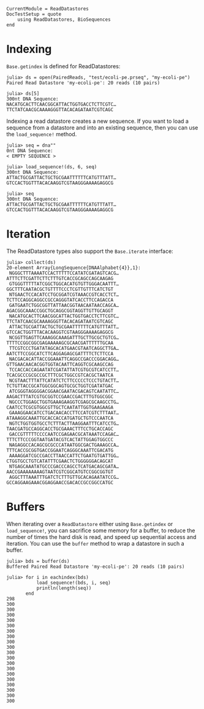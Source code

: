 ```@meta
CurrentModule = ReadDatastores
DocTestSetup = quote
    using ReadDatastores, BioSequences
end
```

# Indexing

`Base.getindex` is defined for ReadDatastores:

```jldoctest indexing
julia> ds = open(PairedReads, "test/ecoli-pe.prseq", "my-ecoli-pe")
Paired Read Datastore 'my-ecoli-pe': 20 reads (10 pairs)

julia> ds[5]
300nt DNA Sequence:
NACATGCACTTCAACGGCATTACTGGTGACCTCTTCGTC…TTCTATCAACGCAAAAGGGTTACACAGATAATCGTCAGC
```

Indexing a read datastore creates a new sequence. If you want to load a sequence
from a datastore and into an existing sequence, then you can use the `load_sequence!`
method.

```jldoctest indexing
julia> seq = dna""
0nt DNA Sequence:
< EMPTY SEQUENCE >

julia> load_sequence!(ds, 6, seq)
300nt DNA Sequence:
ATTACTGCGATTACTGCTGCGAATTTTTTCATGTTTATT…GTCCACTGGTTTACACAAGGTCGTAAGGGAAAAGAGGCG

julia> seq
300nt DNA Sequence:
ATTACTGCGATTACTGCTGCGAATTTTTTCATGTTTATT…GTCCACTGGTTTACACAAGGTCGTAAGGGAAAAGAGGCG

```

# Iteration

The ReadDatastore types also support the `Base.iterate` interface:

```jldoctest indexing
julia> collect(ds)
20-element Array{LongSequence{DNAAlphabet{4}},1}:
 NGGGCTTTAAAATCCACTTTTTCCATATCGATAGTCACG…ATTTCTTCGATTCTTCTTTGTCACCGCAGCCAGCAAGAG
 GTGGGTTTTTATCGGCTGGCACATGTGTTGGGACAATTT…GGCTTTCAATACGCTGTTTTCCCTCGTTGTTTCATCTGT
 NTGAACTCCACATCCTGCGGATCGTAAACCGTCACCTCT…TCTTCCAGGCAGGCCGCCAGGGTATCACCTTCCAGACCA
 GATGAATCTGGCGGTTATTAACGGTAACAATAACCAGCA…AGACGGCAAACCGGCTGCAGGCGGTAGGTTGTTGCAGGT
 NACATGCACTTCAACGGCATTACTGGTGACCTCTTCGTC…TTCTATCAACGCAAAAGGGTTACACAGATAATCGTCAGC
 ATTACTGCGATTACTGCTGCGAATTTTTTCATGTTTATT…GTCCACTGGTTTACACAAGGTCGTAAGGGAAAAGAGGCG
 NCGGTTGAGTTCAAAGGCAAAGATTTGCTTGCGCTGTCG…TTTTCCGGCGGCGAGAAAAAGCGCAACGATTTTTTGCAA
 TTCGTCCCTGATATAGCACATGAACGTAATCAGGCTTGA…AATCTTCCGGCATCTTCAGGAGAGCGATTTTCTCTTCCA
 NACGACACATTACCGGAAATTCAGGCCGACCCGGACAGG…GTTGAACAACACGGTGGTACAATTCAGGTCGCAAGCCAG
 TCCACCACCAGAATATCGATATTATCGTGCGTCATCCTT…TCACGCCCGCGCCGCTTTCGCTGGCCGTCACGCTAATCA
 NCGTAACTTTATTCATATCTCTTCCCCCTCCCTGTACTT…TCTGTTACCGCATGGCGGCAGTGCGCTGGTCGATATGAC
 ATCGGGTAGGGGACGGAACGAATACGACAGTCAATATTC…AAGACTTTATCGTGCGGTCCGAACCGACTTTGTGGCGGC
 NGCCCTGGAGCTGGTGAAAGAAGGTCGAGCGCAAGCCTG…CAATCCTCGCGTGGCGTTGCTCAATATTGGTGAAGAAGA
 GAAAGGAACATCCTGACAACACCTTCCATCGTCTTTAAT…ATAAAGGCAAATTGCACCACCATGATGCTGTCCCAATCA
 NGTCTGGTGGTGCCTCTTTACTTAAGGAATTTCATCCTG…TAACGATGCCAGGCACCTGCGAAACTTTCCTGCACCAGC
 GACCGTTTTTCCCCAATCCGAGAACGCATAAATCCAGAC…TTTCTTCCCGGTAATGATACGTCACTATTGGAGTGGCCC
 NAGAGGCCACAGCGCGCCCATAATGGCGACTGAAAGCCA…TTTCACCGCGGTGACCGGAATCAGGGCAAATTCGACATG
 AAAAGGATCGCCGACCTTAACCATTCTGAATGTGATTGG…CTGGTGCCTGTCATATTTCGAACTCTGGGGGGACAGCAT
 NTGAGCAAATATGCCCGACCCAGCCTCATGACAGCGATA…AACCGAAAAAAAAGTAATCGTCGGCATGTCCGGCGGTGT
 AGGCTTTAAATTTGATCTCTTTGTTGCACAGAATATCCG…GCCAGGAAGAAACGGAGGAACCGACACCGCCGGCCATGC

```

# Buffers

When iterating over a `ReadDatastore` either using `Base.getindex` or `load_sequence!`,
you can sacrifice some memory for a buffer, to reduce the number of times the
hard disk is read, and speed up sequential access and iteration. You can use the
`buffer` method to wrap a datastore in such a buffer.

```jldoctest indexing
julia> bds = buffer(ds)
Buffered Paired Read Datastore 'my-ecoli-pe': 20 reads (10 pairs)

julia> for i in eachindex(bds)
           load_sequence!(bds, i, seq)
           println(length(seq))
       end
298
300
300
300
300
300
300
300
300
300
300
300
300
300
300
300
300
300
300
300

```